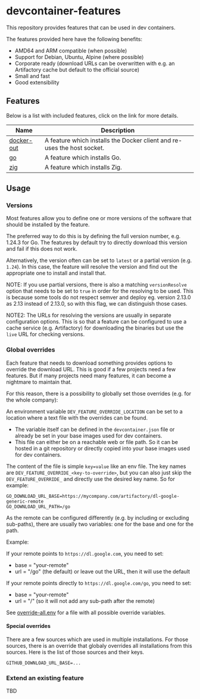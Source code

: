 # devcontainer-features

This repository provides features that can be used in dev containers.

The features provided here have the following benefits:
* AMD64 and ARM compatible (when possible)
* Support for Debian, Ubuntu, Alpine (where possible)
* Corporate ready (download URLs can be overwritten with e.g. an Artifactory cache but default to the official source)
* Small and fast
* Good extensibility

## Features

Below is a list with included features, click on the link for more details.

| Name | Description |
| --- | --- |
| [docker-out](./features/src/docker-out/README.md) | A feature which installs the Docker client and re-uses the host socket. |
| [go](./features/src/go/README.md) | A feature which installs Go. |
| [zig](./features/src/zig/README.md) | A feature which installs Zig. |

## Usage

### Versions

Most features allow you to define one or more versions of the software that should be installed by the feature.

The preferred way to do this is by defining the full version number, e.g. 1.24.3 for Go. The features by default try to directly download this version and fail if this does not work.

Alternatively, the version often can be set to `latest` or a partial version (e.g. `1.24`). In this case, the feature will resolve the version and find out the appropriate one to install and install that.

NOTE: If you use partial versions, there is also a matching `versionResolve` option that needs to be set to `true` in order for the resolving to be used. This is because some tools do not respect semver and deploy eg. version 2.13.0 as 2.13 instead of 2.13.0, so with this flag, we can distinguish those cases.

NOTE2: The URLs for resolving the versions are usually in separate configuration options. This is so that a feature can be configured to use a cache service (e.g. Artifactory) for downloading the binaries but use the `live` URL for checking versions.

### Global overrides

Each feature that needs to download something provides options to override the download URL.
This is good if a few projects need a few features.
But if many projects need many features, it can become a nightmare to maintain that.

For this reason, there is a possibility to globally set those overrides (e.g. for the whole company):

An environment variable `DEV_FEATURE_OVERRIDE_LOCATION` can be set to a location where a text file with the overrides can be found.
* The variable itself can be defined in the `devcontainer.json` file or already be set in your base images used for dev containers.
* This file can either be on a reachable web or file path. So it can be hosted in a git repository or directly copied into your base images used for dev containers.

The content of the file is simple `key=value` like an env file.
The key names are `DEV_FEATURE_OVERRIDE_<key-to-override>`, but you can also just skip the `DEV_FEATURE_OVERRIDE_` and directly use the desired key name. So for example:
```
GO_DOWNLOAD_URL_BASE=https://mycompany.com/artifactory/dl-google-generic-remote
GO_DOWNLOAD_URL_PATH=/go
```
As the remote can be configured differently (e.g. by including or excluding sub-paths), there are usually two variables: one for the base and one for the path.

Example:

If your remote points to `https://dl.google.com`, you need to set:
* base = "your-remote"
* url = "/go" (the default) or leave out the URL, then it will use the default

If your remote points directly to `https://dl.google.com/go`, you need to set:
* base = "your-remote"
* url = "/" (so it will not add any sub-path after the remote)

See [override-all.env](./override-all.env) for a file with all possible override variables.

#### Special overrides

There are a few sources which are used in multiple installations. For those sources, there is an override that globaly overrides all installations from this sources. Here is the list of those sources and their keys.

```
GITHUB_DOWNLOAD_URL_BASE=...
```

### Extend an existing feature

TBD
